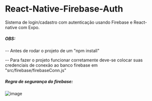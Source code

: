 # React-Native-Firebase-Auth

Sistema de login/cadastro com autenticação usando Firebase e React-native com Expo.

##### OBS: 
-- Antes de rodar o projeto de um "npm install"

-- Para fazer o projeto funcionar corretamente deve-se colocar suas credenciais de conexão ao banco firebase em "src/firebase/firebaseConn.js"

##### Regra de segurança do firebase:
![image](https://user-images.githubusercontent.com/91765224/210158618-93780962-1fc7-412c-a2ce-3cd55d63b2d6.png)
